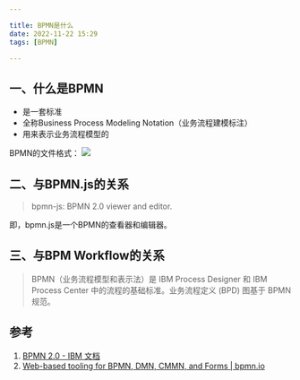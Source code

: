 ```yaml
---

title: BPMN是什么
date: 2022-11-22 15:29
tags: [BPMN]

---
```


## 一、什么是BPMN
* 是一套标准
* 全称Business Process Modeling Notation（业务流程建模标注）
* 用来表示业务流程模型的

<!-- more -->

BPMN的文件格式：
![](https://pic-1313582683.cos.ap-chongqing.myqcloud.com/2022/202211221550553.png)

## 二、与BPMN.js的关系
> bpmn-js: BPMN 2.0 viewer and editor.

即，bpmn.js是一个BPMN的查看器和编辑器。

## 三、与BPM Workflow的关系
> BPMN（业务流程模型和表示法）是 IBM Process Designer 和 IBM Process Center 中的流程的基础标准。业务流程定义 (BPD) 图基于 BPMN 规范。


## 参考
1. [BPMN 2.0 - IBM 文档](https://www.ibm.com/docs/zh/bpm/8.5.6?topic=concepts-bpmn-20)
2. [Web-based tooling for BPMN, DMN, CMMN, and Forms | bpmn.io](https://bpmn.io/)